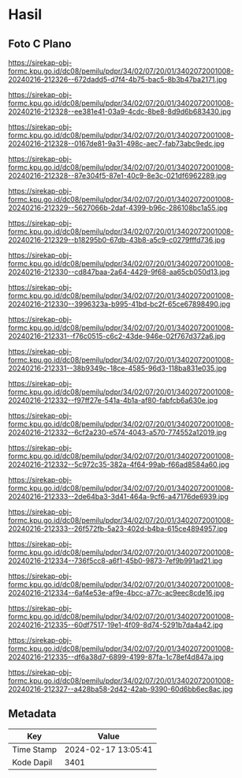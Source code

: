 # Hasil

## Foto C Plano

https://sirekap-obj-formc.kpu.go.id/dc08/pemilu/pdpr/34/02/07/20/01/3402072001008-20240216-212326--672dadd5-d7f4-4b75-bac5-8b3b47ba2171.jpg

https://sirekap-obj-formc.kpu.go.id/dc08/pemilu/pdpr/34/02/07/20/01/3402072001008-20240216-212328--ee381e41-03a9-4cdc-8be8-8d9d6b683430.jpg

https://sirekap-obj-formc.kpu.go.id/dc08/pemilu/pdpr/34/02/07/20/01/3402072001008-20240216-212328--0167de81-9a31-498c-aec7-fab73abc9edc.jpg

https://sirekap-obj-formc.kpu.go.id/dc08/pemilu/pdpr/34/02/07/20/01/3402072001008-20240216-212328--87e304f5-87e1-40c9-8e3c-021df6962289.jpg

https://sirekap-obj-formc.kpu.go.id/dc08/pemilu/pdpr/34/02/07/20/01/3402072001008-20240216-212329--5627066b-2daf-4399-b96c-286108bc1a55.jpg

https://sirekap-obj-formc.kpu.go.id/dc08/pemilu/pdpr/34/02/07/20/01/3402072001008-20240216-212329--b18295b0-67db-43b8-a5c9-c0279fffd736.jpg

https://sirekap-obj-formc.kpu.go.id/dc08/pemilu/pdpr/34/02/07/20/01/3402072001008-20240216-212330--cd847baa-2a64-4429-9f68-aa65cb050d13.jpg

https://sirekap-obj-formc.kpu.go.id/dc08/pemilu/pdpr/34/02/07/20/01/3402072001008-20240216-212330--3996323a-b995-41bd-bc2f-65ce67898490.jpg

https://sirekap-obj-formc.kpu.go.id/dc08/pemilu/pdpr/34/02/07/20/01/3402072001008-20240216-212331--f76c0515-c6c2-43de-946e-02f767d372a6.jpg

https://sirekap-obj-formc.kpu.go.id/dc08/pemilu/pdpr/34/02/07/20/01/3402072001008-20240216-212331--38b9349c-18ce-4585-96d3-118ba831e035.jpg

https://sirekap-obj-formc.kpu.go.id/dc08/pemilu/pdpr/34/02/07/20/01/3402072001008-20240216-212332--f97ff27e-541a-4b1a-af80-fabfcb6a630e.jpg

https://sirekap-obj-formc.kpu.go.id/dc08/pemilu/pdpr/34/02/07/20/01/3402072001008-20240216-212332--6cf2a230-e574-4043-a570-774552a12019.jpg

https://sirekap-obj-formc.kpu.go.id/dc08/pemilu/pdpr/34/02/07/20/01/3402072001008-20240216-212332--5c972c35-382a-4f64-99ab-f66ad8584a60.jpg

https://sirekap-obj-formc.kpu.go.id/dc08/pemilu/pdpr/34/02/07/20/01/3402072001008-20240216-212333--2de64ba3-3d41-464a-9cf6-a47176de6939.jpg

https://sirekap-obj-formc.kpu.go.id/dc08/pemilu/pdpr/34/02/07/20/01/3402072001008-20240216-212333--26f572fb-5a23-402d-b4ba-615ce4894957.jpg

https://sirekap-obj-formc.kpu.go.id/dc08/pemilu/pdpr/34/02/07/20/01/3402072001008-20240216-212334--736f5cc8-a6f1-45b0-9873-7ef9b991ad21.jpg

https://sirekap-obj-formc.kpu.go.id/dc08/pemilu/pdpr/34/02/07/20/01/3402072001008-20240216-212334--6af4e53e-af9e-4bcc-a77c-ac9eec8cde16.jpg

https://sirekap-obj-formc.kpu.go.id/dc08/pemilu/pdpr/34/02/07/20/01/3402072001008-20240216-212335--60df7517-19e1-4f09-8d74-5291b7da4a42.jpg

https://sirekap-obj-formc.kpu.go.id/dc08/pemilu/pdpr/34/02/07/20/01/3402072001008-20240216-212335--df6a38d7-6899-4199-87fa-1c78ef4d847a.jpg

https://sirekap-obj-formc.kpu.go.id/dc08/pemilu/pdpr/34/02/07/20/01/3402072001008-20240216-212327--a428ba58-2d42-42ab-9390-60d6bb6ec8ac.jpg


## Metadata

| Key        | Value               |
| ---------- | ------------------- |
| Time Stamp | 2024-02-17 13:05:41 |
| Kode Dapil | 3401                |




